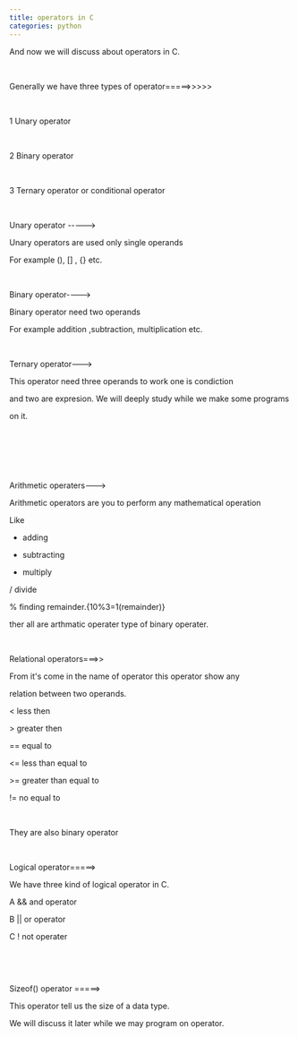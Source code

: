 ```yaml
---
title: operators in C
categories: python
---
```


And now we will discuss about operators in C.

&nbsp;

Generally we have three types of operator=====&gt;&gt;&gt;&gt;&gt;

&nbsp;

1 Unary operator

&nbsp;

2 Binary operator

&nbsp;

3 Ternary operator or conditional operator

&nbsp;

Unary operator -----&gt;

Unary operators are used only single operands

For example (), [] , {} etc.

&nbsp;

Binary operator----&gt;

Binary operator need two operands

For example addition ,subtraction, multiplication etc.

&nbsp;

Ternary operator---&gt;

This operator need three operands to work one is condiction

and two are expresion. We will deeply study while we make some programs

on it.

&nbsp;

&nbsp;

&nbsp;

Arithmetic operaters---&gt;

Arithmetic operators are you to perform any mathematical operation

Like

+ adding

- subtracting

* multiply

/ divide

% finding remainder.{10%3=1(remainder)}

ther all are arthmatic operater type of binary operater.

&nbsp;

Relational operators===&gt;&gt;

From it's come in the name of operator this operator show any

relation between two operands.

&lt; less then

&gt; greater then

== equal to

&lt;= less than equal to

&gt;= greater than equal to

!= no equal to

&nbsp;

They are also binary operator

&nbsp;

Logical operator=====&gt;

We have three kind of logical operator in C.

A &amp;&amp; and operator

B || or operator

C ! not operater

&nbsp;

&nbsp;

Sizeof() operator =====&gt;

This operator tell us the size of a data type.

We will discuss it later while we may program on operator.